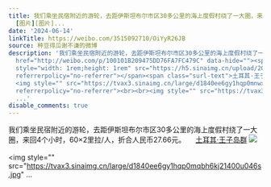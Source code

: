 ```yaml
---
title: 我们乘坐民宿附近的游轮，去距伊斯坦布尔市区30多公里的海上度假村绕了一大圈，来回4个小时，60×2里拉/人，折合人民币27.66元。 土耳其·王子岛群
  [图片][图片]...
date: '2024-06-14'
linkTitle: https://weibo.com/3515092710/OiYyR26JB
source: 种豆得瓜谢不谦的微博
description: '我们乘坐民宿附近的游轮，去距伊斯坦布尔市区30多公里的海上度假村绕了一大圈，来回4个小时，60×2里拉/人，折合人民币27.66元。 <a
  href="http://weibo.com/p/100101B209475DD76FA7FC479C" data-hide=""><span class="url-icon"><img
  style="width: 1rem;height: 1rem" src="https://h5.sinaimg.cn/upload/2015/09/25/3/timeline_card_small_location_default.png"
  referrerpolicy="no-referrer"></span><span class="surl-text">土耳其·王子岛群</span></a>
  <img style="" src="https://tvax3.sinaimg.cn/large/d1840ee6gy1hqp0mnwx60j21400u0thc.jpg"
  referrerpolicy="no-referrer"><br><br><img style="" src="https://tvax3.sinaimg.cn/large/d1840ee6gy1hqp0mqbh6kj21400u046s.jpg"
  ...'
disable_comments: true
---
```

我们乘坐民宿附近的游轮，去距伊斯坦布尔市区30多公里的海上度假村绕了一大圈，来回4个小时，60×2里拉/人，折合人民币27.66元。 <a href="http://weibo.com/p/100101B209475DD76FA7FC479C" data-hide=""><span class="url-icon"><img style="width: 1rem;height: 1rem" src="https://h5.sinaimg.cn/upload/2015/09/25/3/timeline_card_small_location_default.png" referrerpolicy="no-referrer"></span><span class="surl-text">土耳其·王子岛群</span></a> <img style="" src="https://tvax3.sinaimg.cn/large/d1840ee6gy1hqp0mnwx60j21400u0thc.jpg" referrerpolicy="no-referrer"><br><br><img style="" src="https://tvax3.sinaimg.cn/large/d1840ee6gy1hqp0mqbh6kj21400u046s.jpg" ...